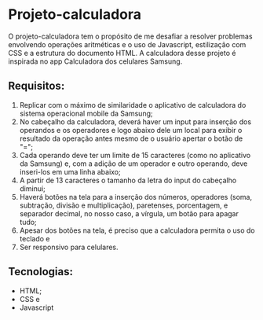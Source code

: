 # Projeto-calculadora

O projeto-calculadora tem o propósito de me desafiar a resolver problemas envolvendo operações aritméticas e o uso de Javascript, estilização com CSS e a estrutura do documento HTML. A calculadora desse projeto é inspirada no app Calculadora dos celulares Samsung.

## Requisitos:

1. Replicar com o máximo de similaridade o aplicativo de calculadora do sistema operacional mobile da Samsung;
2. No cabeçalho da calculadora, deverá haver um input para inserção dos operandos e os operadores e logo abaixo dele um local para exibir o resultado da operação antes mesmo de o usuário apertar o botão de "=";
3. Cada operando deve ter um limite de 15 caracteres (como no aplicativo da Samsung) e, com a adição de um operador e outro operando, deve inseri-los em uma linha abaixo;
4. A partir de 13 caracteres o tamanho da letra do input do cabeçalho diminui;
5. Haverá botões na tela para a inserção dos números, operadores (soma, subtração, divisão e multiplicação), paretenses, porcentagem, e separador decimal, no nosso caso, a vírgula, um botão para apagar tudo;
6. Apesar dos botões na tela, é preciso que a calculadora permita o uso do teclado e
7. Ser responsivo para celulares.

## Tecnologias:

* HTML;
* CSS e
* Javascript